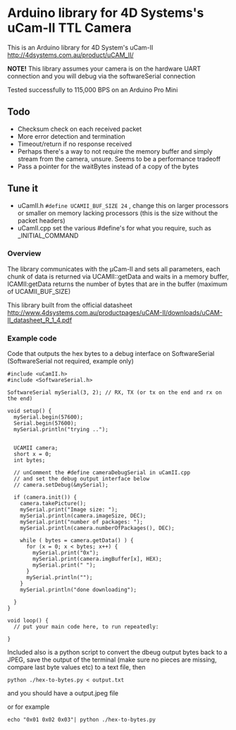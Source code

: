 # Arduino library for 4D Systems's uCam-II TTL Camera

This is an Arduino library for 4D System's uCam-II http://4dsystems.com.au/product/uCAM_II/

**NOTE!** This library assumes your camera is on the hardware UART connection and you will debug via the softwareSerial connection

Tested successfully to 115,000 BPS on an Arduino Pro Mini

## Todo 
- Checksum check on each received packet
- More error detection and termination
- Timeout/return if no response received
- Perhaps there's a way to not require the memory buffer and simply stream from the camera, unsure. Seems to be a performance tradeoff
- Pass a pointer for the waitBytes instead of a copy of the bytes

## Tune it
- uCamII.h ```#define UCAMII_BUF_SIZE 24``` , change this on larger processors or smaller on memory lacking processors (this is the size without the packet headers)
- uCamII.cpp set the various #define's for what you require, such as _INITIAL_COMMAND


### Overview

The library communicates with the µCam-II and sets all parameters, each chunk of data is returned via UCAMII::getData and waits in a memory buffer, ICAMII:getData returns the number of bytes that are in the buffer (maximum of UCAMII_BUF_SIZE)

This library built from the official datasheet http://www.4dsystems.com.au/productpages/uCAM-II/downloads/uCAM-II_datasheet_R_1_4.pdf


### Example code 

Code that outputs the hex bytes to a debug interface on SoftwareSerial (SoftwareSerial not required, example only)

```
#include <uCamII.h>
#include <SoftwareSerial.h>

SoftwareSerial mySerial(3, 2); // RX, TX (or tx on the end and rx on the end)

void setup() {
  mySerial.begin(57600);
  Serial.begin(57600);
  mySerial.println("trying ..");


  UCAMII camera;
  short x = 0;
  int bytes;

  // unComment the #define cameraDebugSerial in uCamII.cpp 
  // and set the debug output interface below
  // camera.setDebug(&mySerial);

  if (camera.init()) {
    camera.takePicture();
    mySerial.print("Image size: ");
    mySerial.println(camera.imageSize, DEC);
    mySerial.print("number of packages: ");
    mySerial.println(camera.numberOfPackages(), DEC);

    while ( bytes = camera.getData() ) {
      for (x = 0; x < bytes; x++) {
        mySerial.print("0x");
        mySerial.print(camera.imgBuffer[x], HEX);
        mySerial.print(" ");
      }
      mySerial.println("");
    }
    mySerial.println("done downloading");

  }
}

void loop() {
  // put your main code here, to run repeatedly:

}
```

Included also is a python script to convert the dbeug output bytes back to a JPEG, save the output of the terminal (make sure no pieces are missing, compare last byte values etc) to a text file, then
```
python ./hex-to-bytes.py < output.txt
``` 
and you should have a output.jpeg file

or for example
```
echo "0x01 0x02 0x03"| python ./hex-to-bytes.py
```

